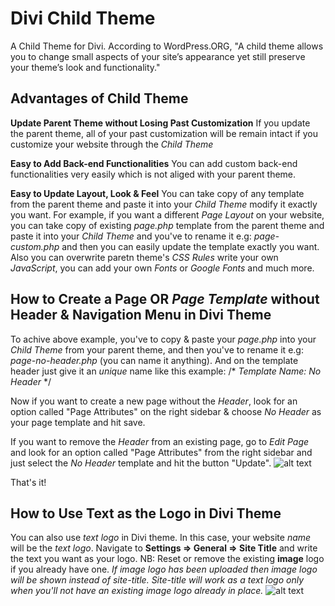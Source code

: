 # Divi Child Theme

A Child Theme for Divi. According to WordPress.ORG, "A child theme allows you to change small aspects of your site’s appearance yet still preserve your theme’s look and functionality."

## Advantages of Child Theme

**Update Parent Theme without Losing Past Customization**
If you update the parent theme, all of your past customization will be remain intact if you customize your website through the *Child Theme*

**Easy to Add Back-end Functionalities**
You can add custom back-end functionalities very easily which is not aliged with your parent theme.

**Easy to Update Layout, Look & Feel**
You can take copy of any template from the parent theme and paste it into your *Child Theme* modify it exactly you want. For example, if you want a different *Page Layout* on your website, you can take copy of existing *page.php* template from the parent theme and paste it into your *Child Theme* and you've to rename it e.g: *page-custom.php* and then you can easily update the template exactly you want. Also you can overwrite paretn theme's *CSS Rules* write your own *JavaScript*, you can add your own *Fonts* or *Google Fonts* and much more.

## How to Create a Page OR *Page Template* without Header & Navigation Menu in Divi Theme
To achive above example, you've to copy & paste your *page.php* into your *Child Theme* from your parent theme, and then you've to rename it e.g: *page-no-header.php* (you can name it anything). And on the template header just give it an *unique* name like this example:
/\*
 *Template Name: No Header*
 \*/

Now if you want to create a new page without the *Header*, look for an option called "Page Attributes" on the right sidebar & choose *No Header* as your page template and hit save.

If you want to remove the *Header* from an existing page, go to *Edit Page* and look for an option called "Page Attributes" from the right sidebar and just select the *No Header* template and hit the button "Update".
![alt text](images/page-without-header-in-divi-theme.gif)

That's it!

## How to Use Text as the Logo in Divi Theme
You can also use *text logo* in Divi theme. In this case, your website *name* will be the *text logo*. Navigate to **Settings => General => Site Title** and write the text you want as your logo.
NB: Reset or remove the existing **image** logo if you already have one.
*If image logo has been uploaded then image logo will be shown instead of site-title. Site-title will work as a text logo only when you'll not have an existing image logo already in place.*
![alt text](images/how-to-use-text-as-the-logo-in-divi-theme.gif)
